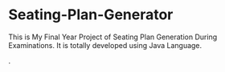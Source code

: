 # Seating-Plan-Generator

This is My Final Year Project of Seating Plan Generation During Examinations. It is totally developed using Java Language.





























































































































































































.






































